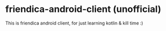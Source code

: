 # friendica-android-client (unofficial)

This is friendica android client, for just learning kotlin & kill time :)

